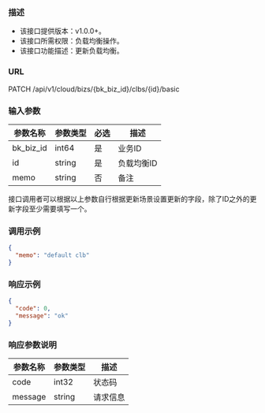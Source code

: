 ### 描述

- 该接口提供版本：v1.0.0+。
- 该接口所需权限：负载均衡操作。
- 该接口功能描述：更新负载均衡。

### URL

PATCH /api/v1/cloud/bizs/{bk_biz_id}/clbs/{id}/basic

### 输入参数

| 参数名称      | 参数类型   | 必选 | 描述     |
|-----------|--------|----|--------|
| bk_biz_id | int64  | 是  | 业务ID   |
| id        | string | 是  | 负载均衡ID |
| memo      | string | 否  | 备注     |

接口调用者可以根据以上参数自行根据更新场景设置更新的字段，除了ID之外的更新字段至少需要填写一个。

### 调用示例

```json
{
  "memo": "default clb"
}
```

### 响应示例

```json
{
  "code": 0,
  "message": "ok"
}
```

### 响应参数说明

| 参数名称    | 参数类型   | 描述   |
|---------|--------|------|
| code    | int32  | 状态码  |
| message | string | 请求信息 |